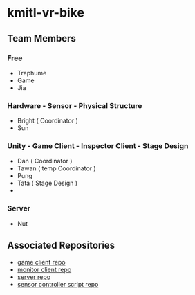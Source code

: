 # kmitl-vr-bike

## Team Members
### Free
- Traphume
- Game
- Jia

### Hardware - Sensor - Physical Structure
- Bright ( Coordinator )
- Sun

### Unity - Game Client - Inspector Client - Stage Design
- Dan ( Coordinator )
- Tawan ( temp Coordinator )
- Pung
- Tata ( Stage Design )
- 

### Server
- Nut

## Associated Repositories
- [game client repo]()
- [monitor client repo]()
- [server repo](https://github.com/Nutthapat1234/bike-server)
- [sensor controller script repo]()
